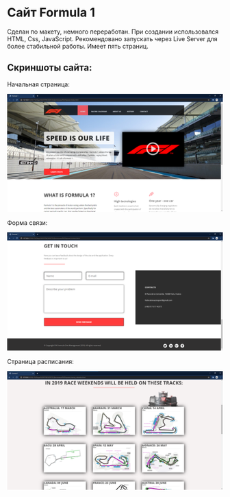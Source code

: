 # Сайт Formula 1

Сделан по макету, немного переработан. При создании использовался HTML, Css, JavaScript. Рекомендовано запускать через Live Server для более стабильной работы. Имеет пять страниц.

## Скриншоты сайта:

Начальная страница:

![f1](https://github.com/NWarragal/ITAcademy-Html-Css/blob/master/Images/f1.png)

Форма связи:

![f2](https://github.com/NWarragal/ITAcademy-Html-Css/blob/master/Images/f2.png)

Страница расписания:

![f3](https://github.com/NWarragal/ITAcademy-Html-Css/blob/master/Images/f3.png)
